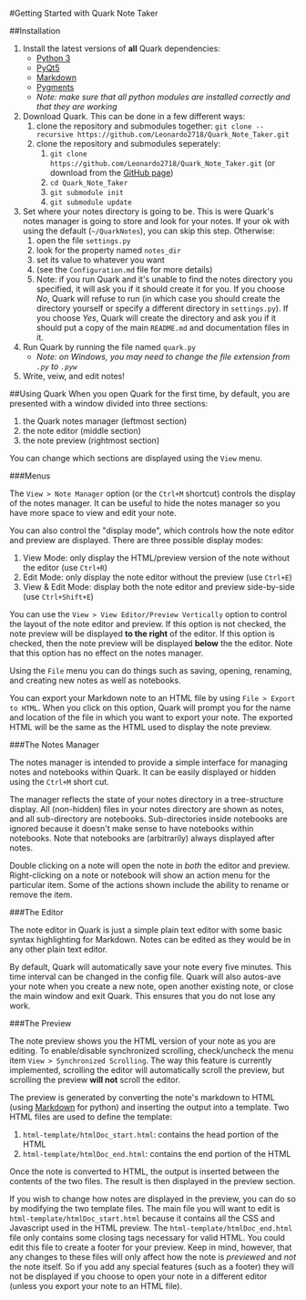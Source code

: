 #Getting Started with Quark Note Taker

##Installation
1. Install the latest versions of **all** Quark dependencies:
    - [Python 3](https://www.python.org/downloads/)
    - [PyQt5](http://www.riverbankcomputing.com/software/pyqt/download5)
    - [Markdown](https://pypi.python.org/pypi/Markdown)
	- [Pygments](http://pygments.org/)
    - *Note: make sure that all python modules are installed correctly and that they are working*
2. Download Quark. This can be done in a few different ways:
    1. clone the repository and submodules together: `git clone --recursive https://github.com/Leonardo2718/Quark_Note_Taker.git`
	2. clone the repository and submodules seperately:
		1. `git clone https://github.com/Leonardo2718/Quark_Note_Taker.git` 
           (or download from the [GitHub page](https://github.com/Leonardo2718/Quark_Note_Taker))
		4. `cd Quark_Note_Taker`
		2. `git submodule init`
		3. `git submodule update`
3. Set where your notes directory is going to be.  This is were Quark's notes manager is going
to store and look for your notes.  If your ok with using the default (`~/QuarkNotes`), you can
skip this step. Otherwise:
	1. open the file `settings.py`
	2. look for the property named `notes_dir`
	3. set its value to whatever you want
	4. (see the `Configuration.md` file for more details) 
	5. Note: if you run Quark and it's unable to find the notes directory you specified, it will
ask you if it should create it for you. If you choose *No*, Quark will refuse to run (in which
case you should create the directory yourself or specify a different directory in `settings.py`).
If you choose *Yes*, Quark will create the directory and ask you if it should put a copy of the
main `README.md` and documentation files in it.
4. Run Quark by running the file named `quark.py`
    - *Note: on Windows, you may need to change the file extension from `.py` to `.pyw`*
5. Write, veiw, and edit notes!

##Using Quark
When you open Quark for the first time, by default, you are presented with a window
divided into three sections:

1. the Quark notes manager (leftmost section)
2. the note editor (middle section)
3. the note preview (rightmost section)

You can change which sections are displayed using the `View` menu. 

###Menus

The `View > Note Manager` option (or the `Ctrl+M` shortcut) controls the display of
the notes manager.  It can be useful to hide the notes manager so you have more space
to view and edit your note.

You can also control the "display mode", which controls how the note editor and preview
are displayed.  There are three possible display modes:

1. View Mode: only display the HTML/preview version of the note without the editor (use `Ctrl+R`)
2. Edit Mode: only display the note editor without the preview (use `Ctrl+E`)
3. View & Edit Mode: display both the note editor and preview side-by-side (use `Ctrl+Shift+E`)

You can use the `View > View Editor/Preview Vertically` option to control the layout of
the note editor and preview.  If this option is not checked, the note preview will
be displayed **to the right** of the editor.  If this option is checked, then the note
preview will be displayed **below** the the editor.  Note that this option has no effect
on the notes manager.

Using the `File` menu you can do things such as saving, opening, renaming, and creating
new notes as well as notebooks.

You can export your Markdown note to an HTML file by using `File > Export to HTML`.  When
you click on this option, Quark will prompt you for the name and location of the file in
which you want to export your note.  The exported HTML will be the same as the HTML used
to display the note preview.

###The Notes Manager

The notes manager is intended to provide a simple interface for managing notes and
notebooks within Quark.  It can be easily displayed or hidden using the `Ctrl+M`
short cut.

The manager reflects the state of your notes directory in a tree-structure display.
All (non-hidden) files in your notes directory are shown as notes, and all sub-directory
are notebooks.  Sub-directories inside notebooks are ignored because it doesn't make 
sense to have notebooks within notebooks.  Note that notebooks are (arbitrarily)
always displayed after notes.

Double clicking on a note will open the note in *both* the editor and preview.  
Right-clicking on a note or notebook will show an action menu for the particular
item.  Some of the actions shown include the ability to rename or remove the item.

###The Editor

The note editor in Quark is just a simple plain text editor with some basic syntax
highlighting for Markdown.  Notes can be edited as they would be in any other plain
text editor.

By default, Quark will automatically save your note every five minutes.  This time 
interval can be changed in the config file.  Quark will also autos-ave your note when
you create a new note, open another existing note, or close the main window and exit
Quark.  This ensures that you do not lose any work.

###The Preview

The note preview shows you the HTML version of your note as you are editing. To
enable/disable synchronized scrolling, check/uncheck the menu item
`View > Synchronized Scrolling`. The way this feature is currently implemented,
scrolling the editor will automatically scroll the preview, but scrolling the 
preview **will not** scroll the editor.  

The preview is generated by converting the note's markdown to HTML (using
[Markdown](https://pypi.python.org/pypi/Markdown) for python) and inserting the
output into a template.  Two HTML files are used to define the template:

1. `html-template/htmlDoc_start.html`: contains the head portion of the HTML
2. `html-template/htmlDoc_end.html`: contains the end portion of the HTML

Once the note is converted to HTML, the output is inserted between the contents of
the two files.  The result is then displayed in the preview section.

If you wish to change how notes are displayed in the preview, you can do so by
modifying the two template files.  The main file you will want to
edit is  `html-template/htmlDoc_start.html` because it contains all the CSS and
Javascript used in the HTML preview. The `html-template/htmlDoc_end.html` file only
contains some closing tags necessary for valid HTML.  You could edit this
file to create a footer for your preview.  Keep in mind, however, that any changes to
these files will only affect how the note is *previewed* and *not* the note itself.
So if you add any special features (such as a footer) they will not be displayed if
you choose to open your note in a different editor (unless you export your note to an
HTML file).